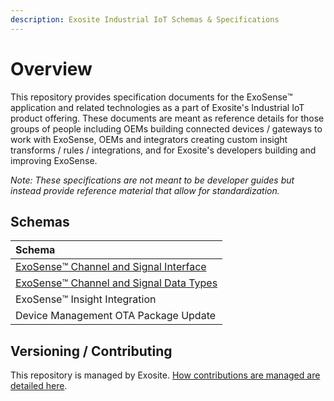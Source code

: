 ```yaml
---
description: Exosite Industrial IoT Schemas & Specifications
---
```


# Overview

This repository provides specification documents for the ExoSense™️ application and related technologies as a part of Exosite's Industrial IoT product offering. These documents are meant as reference details for those groups of people including OEMs building connected devices / gateways to work with ExoSense, OEMs and integrators creating custom insight transforms / rules / integrations, and for Exosite's developers building and improving ExoSense.

_Note: These specifications are not meant to be developer guides but instead provide reference material that allow for standardization._ 

## Schemas

| Schema |
| :--- |
| [ExoSense™️ Channel and Signal Interface](data-types.md) |
| [ExoSense™️ Channel and Signal Data Types](channel-signal_io_schema.md) |
| ExoSense™️ Insight Integration |
| Device Management OTA Package Update |

## Versioning / Contributing

This repository is managed by Exosite. [How contributions are managed are detailed here](contributing.md).

